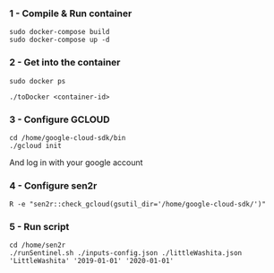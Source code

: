 ### 1 - Compile & Run container
```{bash}
sudo docker-compose build 
sudo docker-compose up -d 
```

### 2 - Get into the container

```{bash}
sudo docker ps
```
```{bash}
./toDocker <container-id>
```

### 3 - Configure GCLOUD 

```{bash}
cd /home/google-cloud-sdk/bin
./gcloud init
```

And log in with your google account

### 4 - Configure sen2r
```{r}
R -e "sen2r::check_gcloud(gsutil_dir='/home/google-cloud-sdk/')"
```

### 5 - Run script 

```{bash}
cd /home/sen2r
./runSentinel.sh ./inputs-config.json ./littleWashita.json 'LittleWashita' '2019-01-01' '2020-01-01'
```
